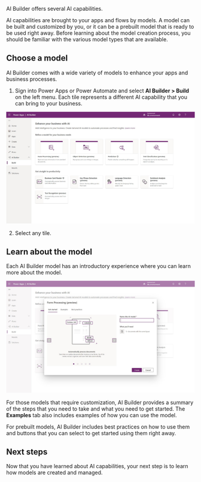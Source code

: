 AI Builder offers several AI capabilities.

AI capabilities are brought to your apps and flows by models. A model can be built and customized by you, or it can be a prebuilt model that is ready to be used right away. Before learning about the model creation process, you should be familiar with the various model types that are available.

## Choose a model 

AI Builder comes with a wide variety of models to enhance your apps and
business processes.

1. Sign into Power Apps or Power Automate and select **AI Builder > Build** on the left menu. Each tile represents a different AI capability that you can bring to
your business.

 ![AI Builder and Power Apps](../media/image2.jpg)



2. Select any tile.

## Learn about the model

Each AI Builder model has an introductory experience where you can learn more about the model.

![AI Builder Intro](../media/image3.jpg)

For those models that require customization, AI Builder provides a summary of the steps that you need to take and what you need to get started. The **Examples** tab  also includes examples of how you can use the model.

For prebuilt models, AI Builder includes best practices on how to use them and buttons that you can select to get started using them right away.

## Next steps

Now that you have learned about AI capabilities, your next step is to learn how models are created and managed.
